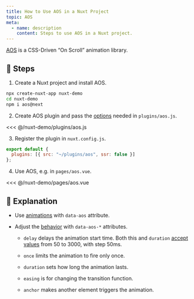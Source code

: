```yaml
---
title: How to Use AOS in a Nuxt Project
topic: AOS
meta:
  - name: description
    content: Steps to use AOS in a Nuxt project.
---
```


[AOS](https://github.com/michalsnik/aos) is a CSS-Driven “On Scroll” animation library.

## :footprints: Steps

1. Create a Nuxt project and install AOS.

```bash
npx create-nuxt-app nuxt-demo
cd nuxt-demo
npm i aos@next
```

2. Create AOS plugin and pass the [options](https://www.npmjs.com/package/aos#1-initialize-aos) needed in `plugins/aos.js`.

<<< @/nuxt-demo/plugins/aos.js

3. Register the plugin in `nuxt.config.js`.

```js
export default {
  plugins: [{ src: "~/plugins/aos", ssr: false }]
};
```

4. Use AOS, e.g. in `pages/aos.vue`.

<<< @/nuxt-demo/pages/aos.vue

## :book: Explanation

- Use [animations](https://www.npmjs.com/package/aos#animations) with `data-aos` attribute.
- Adjust the [behavior](https://github.com/michalsnik/aos#2-set-animation-using-data-aos-attribute) with `data-aos-*` attributes.

  - `delay` delays the animation start time. Both this and `duration` [accept values](https://www.npmjs.com/package/aos#setting-duration-delay) from 50 to 3000, with step 50ms.
  - `once` limits the animation to fire only once.
  - `duration` sets how long the animation lasts.
  - `easing` is for changing the transition function.

  - `anchor` makes another element triggers the animation.
